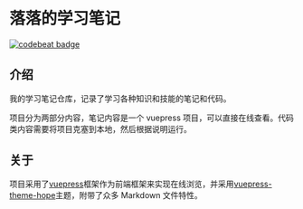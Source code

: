 # 落落的学习笔记

[![codebeat badge](https://codebeat.co/badges/ac8f94b6-0d8b-4fd1-8606-1be38bcfe39c)](https://codebeat.co/projects/github-com-techstay-studynotes-main)

## 介绍

我的学习笔记仓库，记录了学习各种知识和技能的笔记和代码。

项目分为两部分内容，笔记内容是一个 vuepress 项目，可以直接在线查看。代码类内容需要将项目克塞到本地，然后根据说明运行。

## 关于

项目采用了[vuepress](https://v2.vuepress.vuejs.org/zh/)框架作为前端框架来实现在线浏览，并采用[vuepress-theme-hope](https://vuepress-theme-hope.github.io/v2/zh/)主题，附带了众多 Markdown 文件特性。
